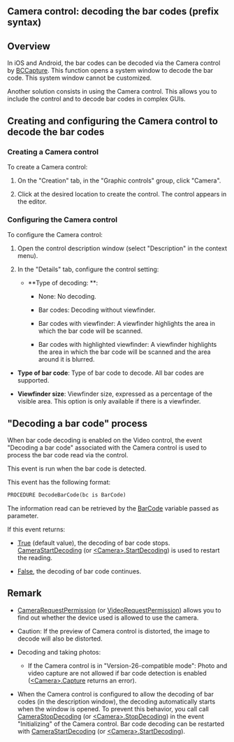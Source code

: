
## Camera control: decoding the bar codes (prefix syntax)
			



<a name="NOTE1"></a>
<a name="NOTE1_1"></a>


## Overview
<a name="overview_ELTTEXTE000081"></a>
In iOS and Android, the bar codes can be decoded via the Camera control by [BCCapture](../WDLang5/1000019456.md). This function opens a system window to decode the bar code. This system window cannot be customized. 

Another solution consists in using the Camera control. This allows you to include the control and to decode bar codes in complex GUIs.

<a name="NOTE2"></a>
<a name="NOTE2_1"></a>


## Creating and configuring the Camera control to decode the bar codes
<a name="creating_and_configuring_the_camera_control_decode_the_bar_codes_ELTTEXTE000112"></a>


### Creating a Camera control
<a name="creating_camera_control_ELTPARAGRAPHE000135"></a>

To create a Camera control:

1. On the "Creation" tab, in the "Graphic controls" group, click "Camera".

2. Click at the desired location to create the control. The control appears in the editor.





### Configuring the Camera control
<a name="configuring_the_camera_control_ELTPARAGRAPHE000160"></a>

To configure the Camera control:

1. Open the control description window (select "Description" in the context menu). 

2. In the "Details" tab, configure the control setting: 

	- **Type of decoding: **: 

		- None: No decoding. 

		- Bar codes: Decoding without viewfinder. 

		- Bar codes with viewfinder: A viewfinder highlights the area in which the bar code will be scanned. 

		- Bar codes with highlighted viewfinder: A viewfinder highlights the area in which the bar code will be scanned and the area around it is blurred. 




- **Type of bar code**: Type of bar code to decode. All bar codes are supported. 

- **Viewfinder size**: Viewfinder size, expressed as a percentage of the visible area. This option is only available if there is a viewfinder.




<a name="NOTE3"></a>
<a name="NOTE3_1"></a>


## "Decoding a bar code" process
<a name="decoding_bar_code_process_ELTTEXTE000189"></a>
When bar code decoding is enabled on the Video control, the event "Decoding a bar code" associated with the Camera control is used to process the bar code read via the control. 

This event is run when the bar code is detected. 

This event has the following format: 

```txt
PROCEDURE DecodeBarCode(bc is BarCode)
```
The information read can be retrieved by the [BarCode](../WDLang5/1000019451.md) variable passed as parameter. 

If this event returns: 

- <u><u><u><u>True</u></u></u></u> (default value), the decoding of bar code stops. 
	[CameraStartDecoding](../WDLang1/1000022454.md) (or [&lt;Camera&gt;.StartDecoding](../WDLang1/1000022475.md)) is used to restart the reading.

- <u><u><u><u>False</u></u></u></u>, the decoding of bar code continues.




<a name="NOTE4"></a>
<a name="NOTE4_1"></a>


## Remark
<a name="remark_ELTTEXTE000247"></a>


- [CameraRequestPermission](../WDLang1/1000022453.md) (or [VideoRequestPermission](../WDLang1/1000022355.md)) allows you to find out whether the device used is allowed to use the camera. 

- Caution: If the preview of Camera control is distorted, the image to decode will also be distorted.

- Decoding and taking photos: 

	- If the Camera control is in "Version-26-compatible mode": Photo and video capture are not allowed if bar code detection is enabled ([&lt;Camera&gt;.Capture](../WDLang1/1000022382.md) returns an error). 




- When the Camera control is configured to allow the decoding of bar codes (in the description window), the decoding automatically starts when the window is opened. 
	To prevent this behavior, you call call [CameraStopDecoding](../WDLang1/1000022449.md) (or [&lt;Camera&gt;.StopDecoding](../WDLang1/1000022474.md)) in the event "Initializing" of the Camera control. Bar code decoding can be restarted with [CameraStartDecoding](../WDLang1/1000022454.md) (or [&lt;Camera&gt;.StartDecoding](../WDLang1/1000022475.md)).





